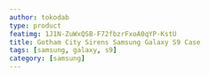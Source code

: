 ```yaml
---
author: tokodab
type: product
featimg: 1J1N-ZuWxQSB-F72fbzrFxoA0qYP-KstU
title: Gotham City Sirens Samsung Galaxy S9 Case
tags: [samsung, galaxy, s9]
category: [samsung]
---
```

